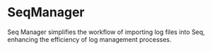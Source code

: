 # SeqManager
Seq Manager simplifies the workflow of importing log files into Seq, enhancing the efficiency of log management processes.
